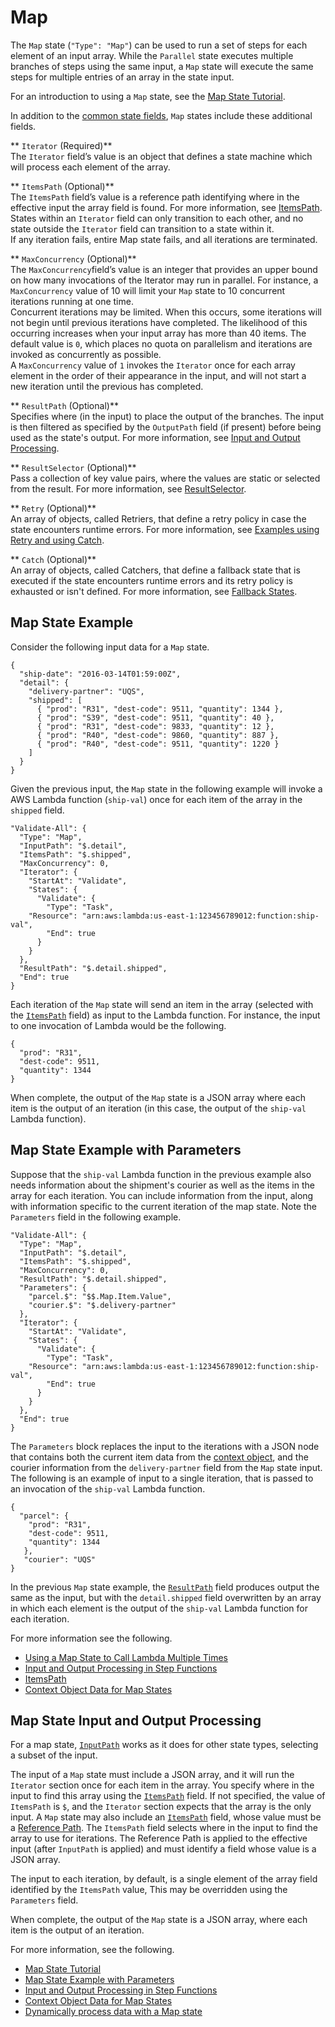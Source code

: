 # Map<a name="amazon-states-language-map-state"></a>

The `Map` state \(`"Type": "Map"`\) can be used to run a set of steps for each element of an input array\. While the `Parallel` state executes multiple branches of steps using the same input, a `Map` state will execute the same steps for multiple entries of an array in the state input\. 

For an introduction to using a `Map` state, see the [Map State Tutorial](tutorial-creating-map-state-machine.md)\.

In addition to the [common state fields](amazon-states-language-common-fields.md), `Map` states include these additional fields\.

** `Iterator` \(Required\)**  
The `Iterator` field’s value is an object that defines a state machine which will process each element of the array\.

** `ItemsPath` \(Optional\)**  
The `ItemsPath` field’s value is a reference path identifying where in the effective input the array field is found\. For more information, see [ItemsPath](input-output-itemspath.md)\.  
States within an `Iterator` field can only transition to each other, and no state outside the `Iterator` field can transition to a state within it\.  
If any iteration fails, entire Map state fails, and all iterations are terminated\.

** `MaxConcurrency` \(Optional\)**  
The `MaxConcurrency`field’s value is an integer that provides an upper bound on how many invocations of the Iterator may run in parallel\. For instance, a `MaxConcurrency` value of 10 will limit your `Map` state to 10 concurrent iterations running at one time\.  
Concurrent iterations may be limited\. When this occurs, some iterations will not begin until previous iterations have completed\. The likelihood of this occurring increases when your input array has more than 40 items\.
The default value is `0`, which places no quota on parallelism and iterations are invoked as concurrently as possible\.   
A `MaxConcurrency` value of `1` invokes the `Iterator` once for each array element in the order of their appearance in the input, and will not start a new iteration until the previous has completed\.

** `ResultPath` \(Optional\)**  
Specifies where \(in the input\) to place the output of the branches\. The input is then filtered as specified by the `OutputPath` field \(if present\) before being used as the state's output\. For more information, see [Input and Output Processing](concepts-input-output-filtering.md)\.

** `ResultSelector` \(Optional\)**  
Pass a collection of key value pairs, where the values are static or selected from the result\. For more information, see [ResultSelector](input-output-inputpath-params.md#input-output-resultselector)\.

** `Retry` \(Optional\)**  
An array of objects, called Retriers, that define a retry policy in case the state encounters runtime errors\. For more information, see [Examples using Retry and using Catch](concepts-error-handling.md#error-handling-examples)\.

** `Catch` \(Optional\)**  
An array of objects, called Catchers, that define a fallback state that is executed if the state encounters runtime errors and its retry policy is exhausted or isn't defined\. For more information, see [Fallback States](concepts-error-handling.md#error-handling-fallback-states)\.

## Map State Example<a name="map-state-examples"></a>

Consider the following input data for a `Map` state\.

```
{
  "ship-date": "2016-03-14T01:59:00Z",
  "detail": {
    "delivery-partner": "UQS",
    "shipped": [
      { "prod": "R31", "dest-code": 9511, "quantity": 1344 },
      { "prod": "S39", "dest-code": 9511, "quantity": 40 },
      { "prod": "R31", "dest-code": 9833, "quantity": 12 },
      { "prod": "R40", "dest-code": 9860, "quantity": 887 },
      { "prod": "R40", "dest-code": 9511, "quantity": 1220 }
    ]
  }
}
```

Given the previous input, the `Map` state in the following example will invoke a AWS Lambda function \(`ship-val`\) once for each item of the array in the `shipped` field\. 

```
"Validate-All": {
  "Type": "Map",
  "InputPath": "$.detail",
  "ItemsPath": "$.shipped",
  "MaxConcurrency": 0,
  "Iterator": {
    "StartAt": "Validate",
    "States": {
      "Validate": {
        "Type": "Task",
	"Resource": "arn:aws:lambda:us-east-1:123456789012:function:ship-val",
        "End": true
      }
    }
  },
  "ResultPath": "$.detail.shipped",
  "End": true
}
```

Each iteration of the `Map` state will send an item in the array \(selected with the [`ItemsPath`](input-output-itemspath.md) field\) as input to the Lambda function\. For instance, the input to one invocation of Lambda would be the following\.

```
{
  "prod": "R31",
  "dest-code": 9511,
  "quantity": 1344
}
```

When complete, the output of the `Map` state is a JSON array where each item is the output of an iteration \(in this case, the output of the `ship-val` Lambda function\)\.

## Map State Example with Parameters<a name="map-state-example-params"></a>

Suppose that the `ship-val` Lambda function in the previous example also needs information about the shipment's courier as well as the items in the array for each iteration\. You can include information from the input, along with information specific to the current iteration of the map state\. Note the `Parameters` field in the following example\.

```
"Validate-All": {
  "Type": "Map",
  "InputPath": "$.detail",
  "ItemsPath": "$.shipped",
  "MaxConcurrency": 0,
  "ResultPath": "$.detail.shipped",
  "Parameters": {
    "parcel.$": "$$.Map.Item.Value",
    "courier.$": "$.delivery-partner"
  },
  "Iterator": {
    "StartAt": "Validate",
    "States": {
      "Validate": {
        "Type": "Task",
	"Resource": "arn:aws:lambda:us-east-1:123456789012:function:ship-val",
        "End": true
      }
    }
  },
  "End": true
}
```

The `Parameters` block replaces the input to the iterations with a JSON node that contains both the current item data from the [context object](input-output-contextobject.md#contextobject-map), and the courier information from the `delivery-partner` field from the `Map` state input\. The following is an example of input to a single iteration, that is passed to an invocation of the `ship-val` Lambda function\.

```
{
  "parcel": {
    "prod": "R31",
    "dest-code": 9511,
    "quantity": 1344
   },
   "courier": "UQS"
}
```

In the previous `Map` state example, the [`ResultPath`](input-output-resultpath.md) field produces output the same as the input, but with the `detail.shipped` field overwritten by an array in which each element is the output of the `ship-val` Lambda function for each iteration\.

For more information see the following\.
+ [Using a Map State to Call Lambda Multiple Times](tutorial-creating-map-state-machine.md)
+ [Input and Output Processing in Step Functions](concepts-input-output-filtering.md)
+ [ItemsPath](input-output-itemspath.md)
+ [Context Object Data for Map States](input-output-contextobject.md#contextobject-map)

## Map State Input and Output Processing<a name="amazon-states-language-map-state-output"></a>

For a map state, [`InputPath`](input-output-inputpath-params.md#input-output-inputpath) works as it does for other state types, selecting a subset of the input\.

The input of a `Map` state must include a JSON array, and it will run the `Iterator` section once for each item in the array\. You specify where in the input to find this array using the [`ItemsPath`](input-output-itemspath.md) field\. If not specified, the value of `ItemsPath` is `$`, and the `Iterator` section expects that the array is the only input\. A `Map` state may also include an [`ItemsPath`](input-output-itemspath.md) field, whose value must be a [Reference Path](amazon-states-language-paths.md#amazon-states-language-reference-paths)\. The `ItemsPath` field selects where in the input to find the array to use for iterations\. The Reference Path is applied to the effective input \(after `InputPath` is applied\) and must identify a field whose value is a JSON array\.

The input to each iteration, by default, is a single element of the array field identified by the `ItemsPath` value, This may be overridden using the `Parameters` field\.

When complete, the output of the `Map` state is a JSON array, where each item is the output of an iteration\.

 For more information, see the following\. 
+ [Map State Tutorial](tutorial-creating-map-state-machine.md)
+ [Map State Example with Parameters](#map-state-example-params)
+ [Input and Output Processing in Step Functions](concepts-input-output-filtering.md)
+ [Context Object Data for Map States](input-output-contextobject.md#contextobject-map)
+ [Dynamically process data with a Map state](sample-map-state.md)